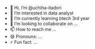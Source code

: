 - 👋 Hi, I’m @uchiha-itadori
- 👀 I’m interested in data analyst
- 🌱 I’m currently learning btech 3rd year
- 💞️ I’m looking to collaborate on ...
- 📫 How to reach me ...
- 😄 Pronouns: ...
- ⚡ Fun fact: ...

<!---
uchiha-itadori/uchiha-itadori is a ✨ special ✨ repository because its `README.md` (this file) appears on your GitHub profile.
You can click the Preview link to take a look at your changes.
--->
